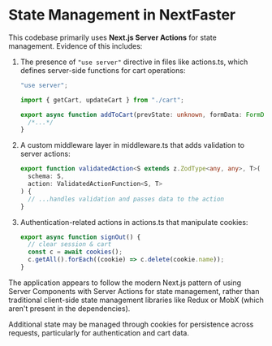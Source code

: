 # State Management in NextFaster

This codebase primarily uses **Next.js Server Actions** for state management. Evidence of this includes:

1. The presence of `"use server"` directive in files like actions.ts, which defines server-side functions for cart operations:

   ```typescript
   "use server";

   import { getCart, updateCart } from "./cart";

   export async function addToCart(prevState: unknown, formData: FormData) {
     /*...*/
   }
   ```

2. A custom middleware layer in middleware.ts that adds validation to server actions:

   ```typescript
   export function validatedAction<S extends z.ZodType<any, any>, T>(
     schema: S,
     action: ValidatedActionFunction<S, T>
   ) {
     // ...handles validation and passes data to the action
   }
   ```

3. Authentication-related actions in actions.ts that manipulate cookies:
   ```typescript
   export async function signOut() {
     // clear session & cart
     const c = await cookies();
     c.getAll().forEach((cookie) => c.delete(cookie.name));
   }
   ```

The application appears to follow the modern Next.js pattern of using Server Components with Server Actions for state management, rather than traditional client-side state management libraries like Redux or MobX (which aren't present in the dependencies).

Additional state may be managed through cookies for persistence across requests, particularly for authentication and cart data.
